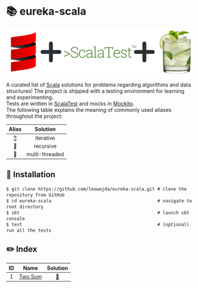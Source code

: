# :books: eureka-scala

![banner](banner.png "eureka-scala")

A curated list of [Scala](https://scala-lang.org/) solutions for problems regarding algorithms and data structures! The project is shipped with a testing environment for learning and experimenting.\
Tests are written in [ScalaTest](https://www.scalatest.org/) and mocks in [Mockito](https://www.scalatest.org/plus/mockito).\
The following table explains the meaning of commonly used aliases throughout the project:

|            Alias            |    Solution    |
|:---------------------------:|:--------------:|
|       :arrow_up_down:       |   iterative    |
|  :arrows_counterclockwise:  |   recursive    |
| :twisted_rightwards_arrows: | multi-threaded |


## :pushpin: Installation

```shell
$ git clone https://github.com/leowajda/eureka-scala.git # clone the repository from GitHub
$ cd eureka-scala                                        # navigate to root directory
$ sbt                                                    # launch sbt console
$ test                                                   # (optional) run all the tests
```

## :pencil2: Index

| ID  |                       Name                        |                                                            Solution                                                            |
|:---:|:-------------------------------------------------:|:------------------------------------------------------------------------------------------------------------------------------:|
|  1  | [Two Sum](https://leetcode.com/problems/two-sum/) | [:arrows_counterclockwise:](https://github.com/leowajda/eureka-scala/blob/master/src/main/scala/array/recursive/LC_0001.scala) |



